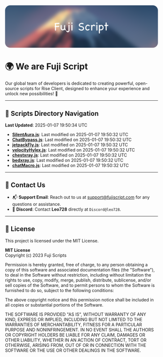 ![Banner](.github/b.webp)

# 🌍 **We are Fuji Script**

Our global team of developers is dedicated to creating powerful, open-source scripts for Rise Client, designed to enhance your experience and unlock new possibilities! 🌟

---
<!-- SCRIPTS_NAVIGATION_START -->
## 📂 **Scripts Directory Navigation**

**Last Updated**: 2025-01-07 19:50:34 UTC

- **[SilentAura.js](scripts/SilentAura.js)**: Last modified on 2025-01-07 19:50:32 UTC
- **[ChatBypass.js](scripts/ChatBypass.js)**: Last modified on 2025-01-07 19:50:32 UTC
- **[jetpackFly.js](scripts/jetpackFly.js)**: Last modified on 2025-01-07 19:50:32 UTC
- **[velocityHylex.js](scripts/velocityHylex.js)**: Last modified on 2025-01-07 19:50:32 UTC
- **[chestxray.js](scripts/chestxray.js)**: Last modified on 2025-01-07 19:50:32 UTC
- **[bedxray.js](scripts/bedxray.js)**: Last modified on 2025-01-07 19:50:32 UTC
- **[chatMacro.js](scripts/chatMacro.js)**: Last modified on 2025-01-07 19:50:32 UTC

<!-- SCRIPTS_NAVIGATION_END -->

---

## 💬 **Contact Us**  
- 📬 **Support Email**: Reach out to us at [support@fujiscript.com](mailto:support@fujiscript.com) for any questions or assistance.  
- 💬 **Discord**: Contact **Leo728** directly at `Discord@leo728`.

---

## 📜 **License**

This project is licensed under the MIT License.  

**MIT License**  
Copyright (c) 2023 Fuji Scripts  

Permission is hereby granted, free of charge, to any person obtaining a copy of this software and associated documentation files (the "Software"), to deal in the Software without restriction, including without limitation the rights to use, copy, modify, merge, publish, distribute, sublicense, and/or sell copies of the Software, and to permit persons to whom the Software is furnished to do so, subject to the following conditions:  

The above copyright notice and this permission notice shall be included in all copies or substantial portions of the Software.  

THE SOFTWARE IS PROVIDED "AS IS", WITHOUT WARRANTY OF ANY KIND, EXPRESS OR IMPLIED, INCLUDING BUT NOT LIMITED TO THE WARRANTIES OF MERCHANTABILITY, FITNESS FOR A PARTICULAR PURPOSE AND NONINFRINGEMENT. IN NO EVENT SHALL THE AUTHORS OR COPYRIGHT HOLDERS BE LIABLE FOR ANY CLAIM, DAMAGES OR OTHER LIABILITY, WHETHER IN AN ACTION OF CONTRACT, TORT OR OTHERWISE, ARISING FROM, OUT OF OR IN CONNECTION WITH THE SOFTWARE OR THE USE OR OTHER DEALINGS IN THE SOFTWARE.  
